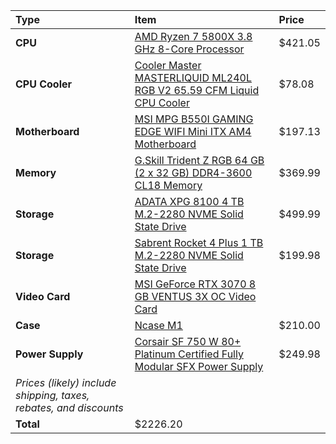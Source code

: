 Type|Item|Price
:----|:----|:----
**CPU** | [AMD Ryzen 7 5800X 3.8 GHz 8-Core Processor](https://pcpartpicker.com/product/qtvqqs/amd-ryzen-7-5800x-38-ghz-8-core-processor-100-100000063wof)   | $421.05
**CPU Cooler** | [Cooler Master MASTERLIQUID ML240L RGB V2 65.59 CFM Liquid CPU Cooler](https://pcpartpicker.com/product/fLFKHx/cooler-master-masterliquid-ml240l-rgb-v2-6559-cfm-liquid-cpu-cooler-mlw-d24m-a18pc-r2)   | $78.08
**Motherboard** | [MSI MPG B550I GAMING EDGE WIFI Mini ITX AM4 Motherboard](https://pcpartpicker.com/product/rhrYcf/msi-mpg-b550i-gaming-edge-wifi-mini-itx-am4-motherboard-mpg-b550i-gaming-edge-wifi)   | $197.13
**Memory** | [G.Skill Trident Z RGB 64 GB (2 x 32 GB) DDR4-3600 CL18 Memory](https://pcpartpicker.com/product/gRMTwP/gskill-trident-z-rgb-64-gb-2-x-32-gb-ddr4-3600-memory-f4-3600c18d-64gtzr)   | $369.99
**Storage** | [ADATA XPG 8100 4 TB M.2-2280 NVME Solid State Drive](https://pcpartpicker.com/product/n6bCmG/adata-xpg-8100-4-tb-m2-2280-nvme-solid-state-drive-asx8100np-4tt-c)   | $499.99
**Storage** | [Sabrent Rocket 4 Plus 1 TB M.2-2280 NVME Solid State Drive](https://pcpartpicker.com/product/dpyqqs/sabrent-rocket-4-plus-1-tb-m2-2280-nvme-solid-state-drive-sb-rkt4p-1tb)   | $199.98
**Video Card** | [MSI GeForce RTX 3070 8 GB VENTUS 3X OC Video Card](https://pcpartpicker.com/product/2cDkcf/msi-geforce-rtx-3070-8-gb-ventus-3x-oc-video-card-rtx-3070-ventus-3x-oc) | 
**Case** | [Ncase M1](https://pcpartpicker.com/list/Hc8wHz#view_custom_part) | $210.00
**Power Supply** | [Corsair SF 750 W 80+ Platinum Certified Fully Modular SFX Power Supply](https://pcpartpicker.com/product/nJrmP6/corsair-750-w-80-platinum-certified-fully-modular-sfx-power-supply-cp-9020186-na)   | $249.98
| *Prices (likely) include shipping, taxes, rebates, and discounts* | 
| **Total** | $2226.20 